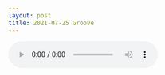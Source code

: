```yaml
---
layout: post
title: 2021-07-25 Groove
---
```


<audio controls="controls" src="/assets/audio/2021-07-25 Groove.mp3"></audio>
